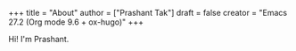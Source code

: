 +++
title = "About"
author = ["Prashant Tak"]
draft = false
creator = "Emacs 27.2 (Org mode 9.6 + ox-hugo)"
+++

Hi! I'm Prashant.
